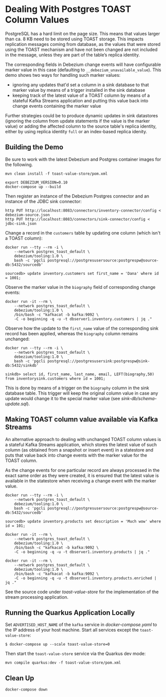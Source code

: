# Dealing With Postgres TOAST Column Values

PostgreSQL has a hard limit on the page size.
This means that values larger than ca. 8 KB need to be stored using TOAST storage.
This impacts replication messages coming from database,
as the values that were stored using the TOAST mechanism and have not been changed are not included in the message,
unless they are part of the table’s replica identity.

The corresponding fields in Debezium change events will have configurable marker value in this case
(defaulting to `__debezium_unavailable_value`).
This demo shows two ways for handling such marker values:

* ignoring any updates that'd set a column in a sink database to that marker value by means of a trigger installed in the sink database
* keeping track of the latest value of a TOAST column by means of a stateful Kafka Streams application and putting this value back into change events containing the marker value

Further strategies could be to produce dynamic updates in sink datastores (ignoring the column from update statements if the value is the marker value) or adding the affected column to the source table's replica identity,
either by using replica identity `full`  or an index-based replica idenity.

## Building the Demo

Be sure to work with the latest Debezium and Postgres container images for the following.

```console
mvn clean install -f toast-value-store/pom.xml

export DEBEZIUM_VERSION=0.10
docker-compose up --build
```

Then register an instance of the Debezium Postgres connector and an instance of the JDBC sink connector:

```console
http PUT http://localhost:8083/connectors/inventory-connector/config < debezium-source.json
http PUT http://localhost:8083/connectors/sink-connector/config < jdbc-sink.json
```

Change a record in the `customers` table by updating one column (which isn't a TOAST column):

```console
docker run --tty --rm -i \
    --network postgres_toast_default \
    debezium/tooling:1.0 \
    bash -c 'pgcli postgresql://postgresusersource:postgrespw@source-db:5432/sourcedb'
```

```console
sourcedb> update inventory.customers set first_name = 'Dana' where id = 1001;
```

Observe the marker value in the `biography` field of corresponding change events:

```console
docker run -it --rm \
    --network postgres_toast_default \
    debezium/tooling:1.0 \
    /bin/bash -c "kafkacat -b kafka:9092 \
    -C -o beginning -q -u -t dbserver1.inventory.customers | jq ."
```

Observe how the update to the `first_name` value of the corresponding sink record has been applied,
whereas the `biography` column remains unchanged:

```console
docker run --tty --rm -i \
    --network postgres_toast_default \
    debezium/tooling:1.0 \
    bash -c 'pgcli postgresql://postgresusersink:postgrespw@sink-db:5432/sinkdb'
```

```console
sinkdb> select id, first_name, last_name, email, LEFT(biography,50) from inventorysink.customers where id = 1001;
```

This is done by means of a trigger on the `biography` column in the sink database table.
This trigger will keep the original column value in case any update would change it to the special marker value (see _sink-db/schema-update.sql_).

## Making TOAST column value available via Kafka Streams

An alternative approach to dealing with unchanged TOAST column values is a stateful Kafka Streams application,
which stores the latest value of such column (as obtained from a snapshot or insert event) in a statestore and
puts that value back into change events with the marker value for the TOAST column.

As the change events for one particular record are always processed in the exact same order as they were created,
it is ensured that the latest value is available in the statestore when receiving a change event with the marker value.

```console
docker run --tty --rm -i \
    --network postgres_toast_default \
    debezium/tooling:1.0 \
    bash -c 'pgcli postgresql://postgresusersource:postgrespw@source-db:5432/sourcedb'
```

```console
sourcedb> update inventory.products set description = 'Much wow' where id = 101;
```

```console
docker run -it --rm \
    --network postgres_toast_default \
    debezium/tooling:1.0 \
    /bin/bash -c "kafkacat -b kafka:9092 \
    -C -o beginning -q -u -t dbserver1.inventory.products | jq ."
```

```console
docker run -it --rm \
    --network postgres_toast_default \
    debezium/tooling:1.0 \
    /bin/bash -c "kafkacat -b kafka:9092 \
    -C -o beginning -q -u -t dbserver1.inventory.products.enriched | jq ."
```

See the source code under _toast-value-store_ for the implementation of the stream processing application.

## Running the Quarkus Application Locally

Set `ADVERTISED_HOST_NAME` of the `kafka` service in _docker-compose.yaml_ to the IP address of your host machine.
Start all services except the `toast-value-store`:

```console
$ docker-compose up --scale toast-value-store=0
```

Then start the `toast-value-store` service via the Quarkus dev mode:

```console
mvn compile quarkus:dev -f toast-value-store/pom.xml
```

## Clean Up

```console
docker-compose down
```
